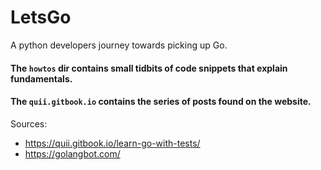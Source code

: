 # LetsGo
A python developers journey towards picking up Go.

#### The `howtos` dir contains small tidbits of code snippets that explain fundamentals.
#### The `quii.gitbook.io` contains the series of posts found on the website.

Sources:
- https://quii.gitbook.io/learn-go-with-tests/
- https://golangbot.com/

